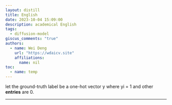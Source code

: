 ```yaml
---  
layout: distill  
title: English  
date: 2023-10-04 15:09:00  
description: academical English  
tags:  
  - diffusion-model  
giscus_comments: "true"  
authors:  
  - name: Wei Deng  
    url: "https://wdaicv.site"  
    affiliations:  
      name: nil  
toc:  
  - name: temp  
---  
```

let the ground-truth label be a one-hot vector y where yi = 1 and other **entries** are 0.  
  
---  
